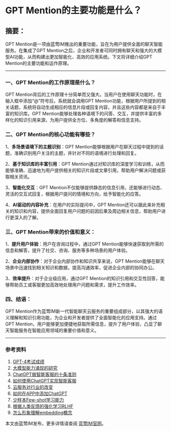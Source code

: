 # GPT Mention的主要功能是什么？

## 摘要：

GPT Mention是一项由蓝莺IM推出的重要功能，旨在为用户提供全面的聊天智能服务。在集成了GPT Mention之后，企业和开发者可同时拥有聊天和强大的大模型AI功能，从而构建出更加智能化、高效的应用系统。下文将详细介绍GPT Mention的主要功能和运作原理。

---

### 一、GPT Mention的工作原理是什么？

GPT Mention背后的工作原理十分简单而又强大。当用户在使用聊天功能时，在输入框中添加“@”符号后，系统就会调用GPT Mention功能，根据用户所提到的相关话题，系统将自动生成相应的信息片段或回复内容，并且这些内容都是来自于丰富的知识库。GPT Mention能够处理各种语境下的问答、交互，并提供丰富的多样化的知识引用来源，为用户提供全方位、多角度的解答和信息支持。

### 二、GPT Mention的核心功能有哪些？

1、**多场景语境下的主题识别**：GPT Mention能够根据用户在聊天过程中提到的话题，准确识别用户关注的主题，并针对不同的语境进行处理和回复。

2、**基于知识库的丰富引用**：GPT Mention通过对知识库的深度学习和训练，从而能够准确、迅速地为用户提供相关的知识片段或文章引用，帮助用户解决问题或获取相关资讯。

3、**智能化交互**：GPT Mention不仅能够提供静态的信息引用，还能够进行动态、灵活的交互式回复，根据用户提问的情境和方向，给予智能化的应答。

4、**AI驱动的内容补充**：在用户的实际提问中，GPT Mention还可以据此来补充相关的知识和内容，提供全面回复用户问题的前因后果及周边相关信息，帮助用户进行更深入的了解。

### 三、GPT Mention带来的价值和意义：

1、**提升用户体验**：用户在咨询过程中，通过GPT Mention能够快速获取到所需的信息和解答，提升了社交、咨询、服务等多种场景的用户体验。

2、**企业内部协作**：对于企业内部协作和知识共享来说，GPT Mention能够在聊天场景中迅速找到相关知识和数据，提高沟通效率，促进企业内部的协同办公。

3、**效率提升**：对于企业级应用，通过GPT Mention的知识引用和交互性回答，能够帮助员工或客服更加高效地处理用户问题和需求，提升工作效率。

### 四、结语：

GPT Mention作为蓝莺IM新一代智能聊天云服务的重要组成部分，以其强大的语义理解和知识引用功能，为企业和开发者提供了全面智能化的应用支持。通过GPT Mention，用户能够更加便捷地获取所需信息，提升了用户体验，凸显了聊天智能服务在智能应用领域的重要价值和意义。

---
### 参考资料

1. [GPT-4考试成绩](https://openai.com/research/gpt-4)
2. [大模型能力涌现的研究](https://arxiv.org/abs/2206.07682)
3. [ChatGPT做智能客服的十条准则](https://docs.lanyingim.com/articles/product-and-technologies/chatgpt-intelligent-customer-service-ten-service-guidelines.html)
4. [如何使用ChatGPT实现智能客服](https://docs.lanyingim.com/articles/product-and-technologies/how-to-implement-an-intelligent-customer-service-by-chatgpt.html)
5. [云服务对行业的改变](https://docs.lanyingim.com/articles/Industry-development/the-next-decade-of-cloud-services.html)
6. [如何在APP中添加ChatGPT](https://docs.lanyingim.com/articles/product-and-technologies/how-to-add-chatgpt-to-your-app.html)
7. [少样本Few-shot学习能力](https://arxiv.org/abs/2005.14165)
8. [根据人类反馈的强化学习RLHF](https://arxiv.org/abs/2203.02155)
9. [怎么形象理解embedding概念](https://www.zhihu.com/question/38002635)

本文由蓝莺IM发布，更多详情请查阅 [蓝莺IM官网](https://www.lanyingim.com)。